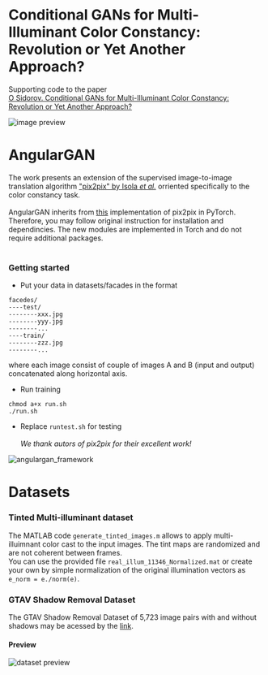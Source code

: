 # Conditional GANs for Multi-Illuminant Color Constancy: Revolution or Yet Another Approach?
Supporting code to the paper <br>
[O Sidorov. Conditional GANs for Multi-Illuminant Color Constancy: Revolution or Yet Another Approach?](https://arxiv.org/abs/1811.06604)
<br>

![image preview](https://github.com/acecreamu/angularGAN/blob/master/image.jpg)

# AngularGAN
The work presents an extension of the supervised image-to-image translation algorithm ["pix2pix" by Isola *et al.*](https://arxiv.org/abs/1611.07004) orriented specifically to the color constancy task.<br></br>
AngularGAN inherits from [this](https://github.com/junyanz/pytorch-CycleGAN-and-pix2pix) implementation of pix2pix in PyTorch. Therefore, you may follow original instruction for installation and dependincies. The new modules are implemented in Torch and do not require additional packages. </br></br>
### Getting started
- Put your data in datasets/facades in the format
```
facedes/
----test/
--------xxx.jpg
--------yyy.jpg
--------...
----train/
--------zzz.jpg
--------...
```
where each image consist of couple of images A and B (input and output) concatenated along horizontal axis.</br>

- Run training 
```
chmod a+x run.sh
./run.sh
```
- Replace `runtest.sh` for testing  </br></br>
*We thank autors of pix2pix for their excellent work!*

![angulargan_framework](https://github.com/acecreamu/angularGAN/blob/master/angulargan.jpg)

# Datasets
### Tinted Multi-illuminant dataset

The MATLAB code `generate_tinted_images.m` allows to apply multi-illuimnant color cast to the input images. The tint maps are randomized and are not coherent between frames. </br>
You can use the provided file `real_illum_11346_Normalized.mat` or create your own by simple normalization of the original illumination vectors as `e_norm = e./norm(e)`.

### GTAV Shadow Removal Dataset 
The GTAV Shadow Removal Dataset of 5,723 image pairs with and without shadows may be acessed by the [link](https://drive.google.com/open?id=1jEmUIjbTgsU99_2ZEQjfV7g3GnK1L8II).<br>

#### Preview

![dataset preview](https://github.com/acecreamu/angularGAN/blob/master/preview.jpg)
